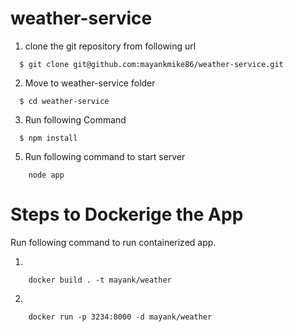 # weather-service
1. clone the git repository from following url
```
  $ git clone git@github.com:mayankmike86/weather-service.git
```
2. Move to weather-service folder
```
  $ cd weather-service
```
3. Run following Command
```
  $ npm install
```

5. Run following command to start server
```
    node app
```

# Steps to Dockerige the App

Run following command to run containerized app.

1. 
```
    docker build . -t mayank/weather
```
2. 
```
    docker run -p 3234:8000 -d mayank/weather
```
